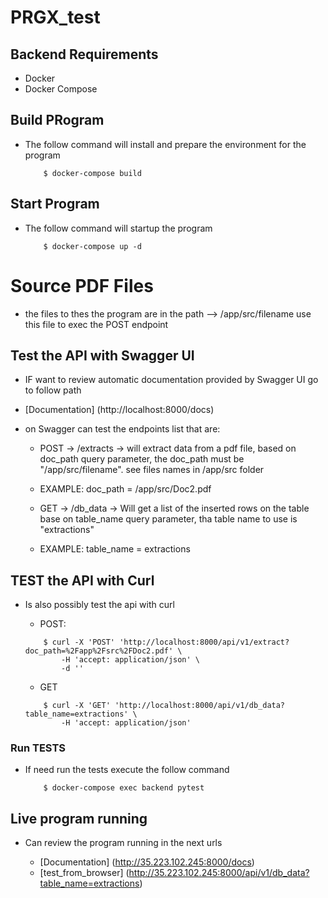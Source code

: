 # PRGX_test

## Backend Requirements

* Docker
* Docker Compose

## Build PRogram

- The follow command will install and prepare the environment for the program

    ```
        $ docker-compose build
    ```

## Start Program

- The follow command will startup the program

    ```
        $ docker-compose up -d
    ```

# Source PDF Files

- the files to thes the program are in the path --> /app/src/filename  use this file to exec the POST endpoint

## Test the API with Swagger UI

- IF want to review automatic documentation provided by Swagger UI go to follow path

* [Documentation] (http://localhost:8000/docs)

- on Swagger can test the endpoints list that are:
    
    * POST -> /extracts -> will extract data from a pdf file, based on doc_path query parameter, the doc_path must be "/app/src/filename". see files names in /app/src folder
    * EXAMPLE: doc_path = /app/src/Doc2.pdf
  

    * GET -> /db_data  -> Will get a list of the inserted rows on the table base on table_name query parameter, tha table name to use is "extractions"
    * EXAMPLE: table_name = extractions

## TEST the API with Curl

- Is also possibly test the api with curl

    * POST: 
    ```
        $ curl -X 'POST' 'http://localhost:8000/api/v1/extract?doc_path=%2Fapp%2Fsrc%2FDoc2.pdf' \
            -H 'accept: application/json' \
            -d ''
    ```
    
    * GET
    ```
        $ curl -X 'GET' 'http://localhost:8000/api/v1/db_data?table_name=extractions' \
            -H 'accept: application/json'
    ```


### Run TESTS

- If need run the tests execute the follow command

    ```
        $ docker-compose exec backend pytest
    ```


## Live program running

- Can review the program running in the next urls

    * [Documentation] (http://35.223.102.245:8000/docs)
    * [test_from_browser] (http://35.223.102.245:8000/api/v1/db_data?table_name=extractions)

